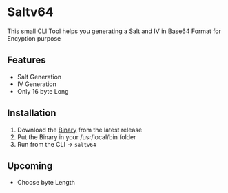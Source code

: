 # Saltv64

This small CLI Tool helps you generating a Salt and IV in Base64 Format for Encyption purpose

## Features
- Salt Generation
- IV Generation
- Only 16 byte Long

## Installation
1. Download the [Binary](Binary) from the latest release
2. Put the Binary in your /usr/local/bin folder
3. Run from the CLI -> `saltv64`

## Upcoming
* Choose byte Length



[Binary]: [https://github.com/J4yyy/saltv64/releases/download/0.1.0/saltv64](https://github.com/J4yyy/saltv64/releases)
